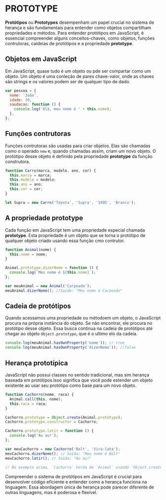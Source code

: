 # PROTOTYPE

**Protótipos** ou **Prototypes** desempenham um papel crucial no sistema de herança e são fundamentais para entender como objetos compartilham propriedades e métodos. Para entender protótipos em JavaScript, é essencial compreender alguns conceitos-chaves, como objetos, funções contrutoras, caideias de protótipos e a propriedade **prototype**.

## Objetos em JavaScript

Em JavaScript, quase tudo é um objeto ou pde ser compartar como um objeto. Um objeto é uma conleção de pares chave-valor, onde as chaves são strings e os valores podem ser de qualquer tipo de dado.

```js
var pessoa = {
  nome: 'João',
  idade: 30,
  saudacao: function () {
    console.log('Olá, meu nome é ' + this.nome);
  },
};
```

## Funções contrutoras

Funções contrutoras são usadas para criar objetos. Elas são chamadas como o operado `new` e, quando chamadas assim, criam um novo objeto. O protótipo desse objeto é definido pela propriedade **prototype** da função construtora.

```js
function Carro(marca, modelo, ano, cor) {
  this.marca = marca;
  this.modelo = modelo;
  this.ano = ano;
  this.cor = cor;
}

let Supra = new Carro('Toyota', 'Supra', '1995', 'Branco');
```

## A propriedade **prototype**

Cada função em JavaScript tem uma propriedade especial chamada **prototype**. Esta propriedade é um objeto que se torna o protótipo de qualquer objeto criado usando essa função cmo contrutor.

```js
function Animal(nome) {
  this.nome = nome;
}

Animal.prototype.dizerNome = function () {
  console.log(`Meu nome é ${this.nome}`);
};

var meuAnimal = new Animal('Carpeado');
meuAnimal.dizerNome(); //Saíde: "Meu nome é Carpeado"
```

## Cadeia de protótipos

Quando acessamos uma propriedade ou métodoem um objeto, o JavaScript procura na própria instância do objeto. Se não encontrar, ele procura no protótipo desse objeto. Essa busca continua na cadeia de protótipos até chegar ao objeto `Object.prototype`, que é o ultimo elo da cadeia.

```js
console.log(meuAnimal.hasOwnProperty('nome')); // true
console.log(meuAnimal.hasOwnProperty('dizerNome')); //false
```

## Herança prototípica

JavaScript não possui classes no sentido tradicional, mas sim herança baseada em protótipos.Isso significa que você pode estender um objeto existente ao usar seu protótipo como base para um novo objeto.

```js
function Cachorro(nome, raca) {
  Animal.call(this, nome);
  this.raca = raca;
}

Cachorro.prototype = Object.create(Animal.prototype);
Cachorro.prototype.constructor = Cachorro;

Cachorro.prototype.latir = function () {
  console.log('Au au!');
};

var meuCachorro = new Cachorro('Bolt', 'Vira-lata');
meuCachorro.dizerNome(); // Saída: "Meu nome é Bolt"
meuCachorro.latir(); // Saída: "Au au!"

// No exemplo acima, `Cachorro` herda de `Animal` usando `Object.create(Animal.prototype)`. O `constructor` também é ajustado para apontar a função correta. Assim, `meuCachorro` tem acesso tanto aos métoos de `Cachorro` quanto aos de `Animal`;
```

Compreender o sistema de protótipos em JavaScript é crucial para desenvolver código eficiente e entender como a herança funciona na linguagem. Essa abordagem única de herança pode parecer diferente de outras linguagens, mas é poderosa e flexível.
